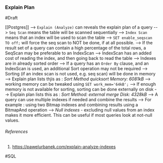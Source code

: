 ### Explain Plan

#Draft 

[[Postgres]]
--> `Explain (Analyze)` can reveals the explain plan of a query
--> `Seq Scan`  means the table will be scanned sequentially
--> `Index Scan` means that an index will be used to scan the table
--> `SET enable_seqscan TO off;` will force the seq scan to NOT be done, if at all possible.
--> If the result set of a query can contain a high percentage of the total rows, a SeqScan may be preferable to an IndexScan
	--> IndexScan has an added cost of reading the index, and then going back to read the table
--> Indexes are in already sorted order
	--> If a query has an `Order By` clause, and an IndexScan is used, an additional Sort operation may not be required
--> Sorting (if an index scan is not used, e.g. seq scan) will be done in memory
	--> Explain plan lists thjis as : *Sort Method quicksort Memory: 6081kB*
	--> working memory can be tweaked using `SET work_mem='64kB';`
	--> If enough memory is not available for sorting, sorting can be done externally on disk
		--> Explain plan lists this as : *Sort Method: external merge Disk: 4328kB*
--> A query can use multiple indexes if needed and combine the results
	--> For example : using two Bitmap indexes and combining results using a BitmapAnd operation
--> *Null indexes* - excluding null values from an index makes it more efficient. This can be useful if most queries look at not-null values. 


###### References
1. https://pawelurbanek.com/explain-analyze-indexes



#SQL
